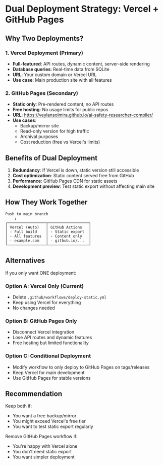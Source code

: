 # Dual Deployment Strategy: Vercel + GitHub Pages

## Why Two Deployments?

### 1. Vercel Deployment (Primary)
- **Full-featured**: API routes, dynamic content, server-side rendering
- **Database queries**: Real-time data from SQLite
- **URL**: Your custom domain or Vercel URL
- **Use case**: Main production site with all features

### 2. GitHub Pages (Secondary)
- **Static only**: Pre-rendered content, no API routes
- **Free hosting**: No usage limits for public repos
- **URL**: https://veylansolmira.github.io/ai-safety-researcher-compiler/
- **Use cases**:
  - Backup/mirror site
  - Read-only version for high traffic
  - Archival purposes
  - Cost reduction (free vs Vercel's limits)

## Benefits of Dual Deployment

1. **Redundancy**: If Vercel is down, static version still accessible
2. **Cost optimization**: Static content served free from GitHub
3. **Performance**: GitHub Pages CDN for static assets
4. **Development preview**: Test static export without affecting main site

## How They Work Together

```
Push to main branch
    ↓
┌─────────────────┬──────────────────┐
│ Vercel (Auto)   │ GitHub Actions   │
│ - Full build    │ - Static export  │
│ - All features  │ - Content only   │
│ - example.com   │ - github.io/...  │
└─────────────────┴──────────────────┘
```

## Alternatives

If you only want ONE deployment:

### Option A: Vercel Only (Current)
- Delete `.github/workflows/deploy-static.yml`
- Keep using Vercel for everything
- No changes needed

### Option B: GitHub Pages Only
- Disconnect Vercel integration
- Lose API routes and dynamic features
- Free hosting but limited functionality

### Option C: Conditional Deployment
- Modify workflow to only deploy to GitHub Pages on tags/releases
- Keep Vercel for main development
- Use GitHub Pages for stable versions

## Recommendation

Keep both if:
- You want a free backup/mirror
- You might exceed Vercel's free tier
- You want to test static export regularly

Remove GitHub Pages workflow if:
- You're happy with Vercel alone
- You don't need static export
- You want simpler deployment
